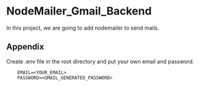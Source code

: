 # NodeMailer_Gmail_Backend
In this project, we are going to add nodemailer to send mails.


## Appendix

Create .env file in the root directory and put your own email and password.
```
    EMAIL=<YOUR_EMAIL>
    PASSWORD=<GMAIL_GENERATED_PASSWORD>
```


